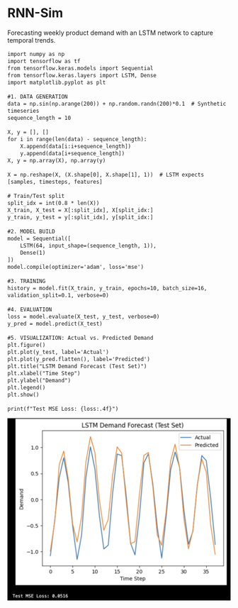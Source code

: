 # RNN-Sim
Forecasting weekly product demand with an LSTM network to capture temporal trends.

    import numpy as np
    import tensorflow as tf
    from tensorflow.keras.models import Sequential
    from tensorflow.keras.layers import LSTM, Dense
    import matplotlib.pyplot as plt
    
    #1. DATA GENERATION
    data = np.sin(np.arange(200)) + np.random.randn(200)*0.1  # Synthetic timeseries
    sequence_length = 10
    
    X, y = [], []
    for i in range(len(data) - sequence_length):
        X.append(data[i:i+sequence_length])
        y.append(data[i+sequence_length])
    X, y = np.array(X), np.array(y)
    
    X = np.reshape(X, (X.shape[0], X.shape[1], 1))  # LSTM expects [samples, timesteps, features]
    
    # Train/Test split
    split_idx = int(0.8 * len(X))
    X_train, X_test = X[:split_idx], X[split_idx:]
    y_train, y_test = y[:split_idx], y[split_idx:]
    
    #2. MODEL BUILD
    model = Sequential([
        LSTM(64, input_shape=(sequence_length, 1)),
        Dense(1)
    ])
    model.compile(optimizer='adam', loss='mse')
    
    #3. TRAINING
    history = model.fit(X_train, y_train, epochs=10, batch_size=16, validation_split=0.1, verbose=0)
    
    #4. EVALUATION
    loss = model.evaluate(X_test, y_test, verbose=0)
    y_pred = model.predict(X_test)
    
    #5. VISUALIZATION: Actual vs. Predicted Demand
    plt.figure()
    plt.plot(y_test, label='Actual')
    plt.plot(y_pred.flatten(), label='Predicted')
    plt.title("LSTM Demand Forecast (Test Set)")
    plt.xlabel("Time Step")
    plt.ylabel("Demand")
    plt.legend()
    plt.show()
    
    print(f"Test MSE Loss: {loss:.4f}")
    
![Plotly Visualization: Simulated Regression](RNN.png)

